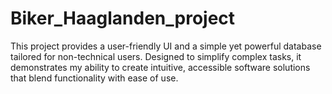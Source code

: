 # Biker_Haaglanden_project
This project provides a user-friendly UI and a simple yet powerful database tailored for non-technical users. Designed to simplify complex tasks, it demonstrates my ability to create intuitive, accessible software solutions that blend functionality with ease of use.
